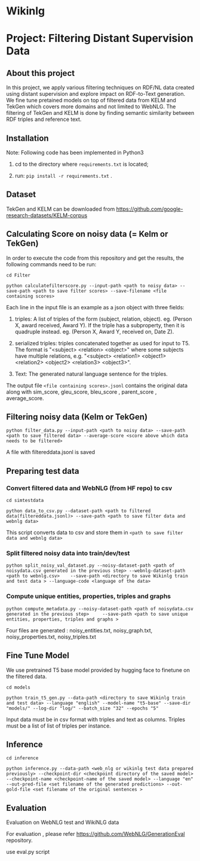 # Wikinlg
# Project: Filtering Distant Supervision Data

## About this project
In this project, we apply various filtering techniques on RDF/NL data created using distant supervision and explore impact on RDF-to-Text generation. We fine tune pretained models on top of filtered data from KELM and TekGen which covers more domains and not limited to WebNLG. The filtering of TekGen and KELM is done by finding semantic similarity between RDF triples and reference text.

## Installation
Note: Following code has been implemented in Python3

1. cd to the directory where ```requirements.txt``` is located;

2. run: `pip install -r requirements.txt` .

## Dataset
TekGen and KELM can be downloaded from  https://github.com/google-research-datasets/KELM-corpus

## Calculating Score on noisy data (= Kelm or TekGen)

In order to execute the code from this repository and get the results, the following commands need to be run:


`cd Filter`

`python calculatefilterscore.py --input-path <path to noisy data> --save-path <path to save filter scores> --save-filename <file containing scores>`

Each line in the input file is an example as a json object with three fields:

1. triples: A list of triples of the form (subject, relation, object). eg. (Person X, award received, Award Y). If the triple has a subproperty, then it is quadruple instead. eg. (Person X, Award Y, received on, Date Z). 

2. serialized triples: triples concatenated together as used for input to T5. The format is "&lt;subject&gt; &lt;relation&gt; &lt;object&gt;" where some subjects have multiple relations, e.g. "&lt;subject&gt; &lt;relation1&gt; &lt;object1&gt; &lt;relation2&gt; &lt;object2&gt; &lt;relation3&gt; &lt;object3&gt;".

3. Text: The generated natural language sentence for the triples.

The output file `<file containing scores>.jsonl` contains the original data along with sim_score, gleu_score, bleu_score , parent_score , average_score.

## Filtering noisy data (Kelm or TekGen)

`python filter_data.py --input-path <path to noisy data> --save-path <path to save filtered data> --average-score <score above which data needs to be filtered>`

A file with filtereddata.jsonl is saved

## Preparing test data

### Convert filtered data and WebNLG (from HF repo) to csv

 `cd simtestdata`
 
 `python data_to_csv.py --dataset-path <path to filtered data(filtereddata.jsonl)> --save-path <path to save filter data and webnlg data>`
  
  This script converts data to csv and store them in  `<path to save filter data and webnlg data>`

### Split filtered noisy data into train/dev/test

  `python split_noisy_val_dataset.py --noisy-dataset-path <path of noisydata.csv generated in the previous step> --webnlg-dataset-path <path to webnlg.csv>    --save-path <directory to save Wikinlg train and test data > --language-code <language of the data>`
  
  ### Compute  unique entities, properties, triples and graphs
  
  `python compute_metadata.py --noisy-dataset-path <path of noisydata.csv generated in the previous step>     --save-path <path to save unique entities, properties, triples and graphs >`
  
  Four files are generated : noisy_entities.txt, noisy_graph.txt, noisy_properties.txt, noisy_triples.txt

## Fine Tune Model

 We use pretrained T5 base model provided by hugging face to finetune on the filtered data.
 
 `cd models`
 
 `python train_t5_gen.py --data-path <directory to save Wikinlg train and test data> --language "english" --model-name "t5-base" --save-dir "models/" --log-dir "log/" --batch_size "32" --epochs "5"`

Input data must be in csv format with triples and text as columns. Triples must be a list of list of triples per instance.

## Inference

`cd inference`

`python inference.py --data-path <web_nlg or wikinlg test data prepared previously> --checkpoint-dir <checkpoint directory of the saved model> --checkpoint-name <checkpoint-name of the saved model> --language "en" --out-pred-file <set filename of the generated predictions> --out-gold-file <set filename of the original sentences >`


## Evaluation

Evaluation on WebNLG test and WikiNLG data

For evaluation , please refer https://github.com/WebNLG/GenerationEval repository.

use eval.py script
 
 
